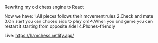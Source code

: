 Rewriting my old chess engine to React

Now we have: 
  1.All pieces follows their movement rules
  2.Check and mate
  3.On start you can choose side to play on!
  4.When you end game you can restart it starting from opposite side!
  4.Phones-friendly

Live: https://hamchess.netlify.app/

